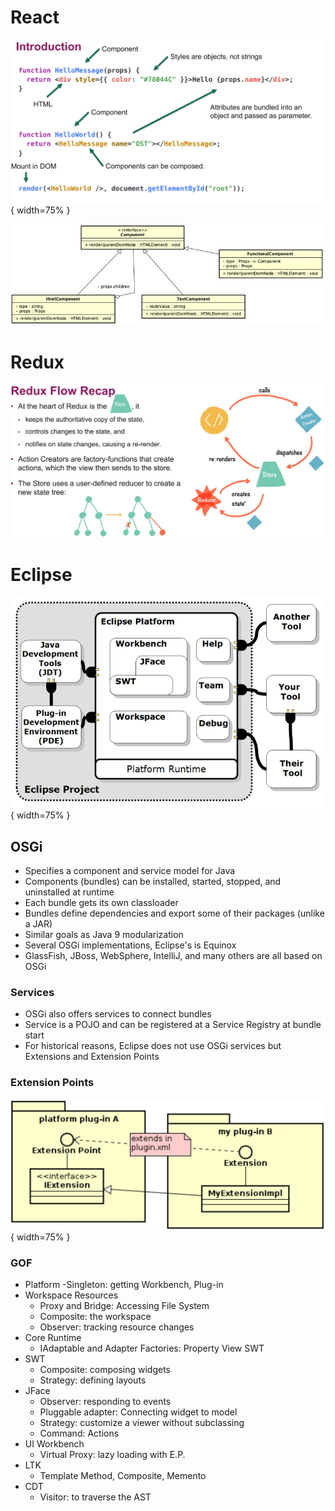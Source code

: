 # React
![Übersicht](./assets/react_introduction.png){ width=75% }

![Architektur](./assets/react_architektur.png)

# Redux

![Flow](./assets/redux_flow.png)

# Eclipse

![Eclipse Komponenten](./assets/eclipse_architecture.png){ width=75% }

## OSGi

- Specifies a component and service model for Java
- Components (bundles) can be installed, started, stopped, and uninstalled at runtime
- Each bundle gets its own classloader
- Bundles define dependencies and export some of their packages (unlike a JAR)
- Similar goals as Java 9 modularization
- Several OSGi implementations, Eclipse's is Equinox
- GlassFish, JBoss, WebSphere, IntelliJ, and many others are all based on OSGi
### Services
- OSGi also offers services to connect bundles
- Service is a POJO and can be registered at a Service Registry at bundle start
- For historical reasons, Eclipse does not use OSGi services but Extensions and Extension Points

### Extension Points

![Extension Points](./assets/eclipse_extension_points.png){ width=75% }

### GOF
- Platform
  -Singleton: getting Workbench, Plug-in
- Workspace Resources
  - Proxy and Bridge: Accessing File System
  - Composite: the workspace
  - Observer: tracking resource changes 
- Core Runtime
  - IAdaptable and Adapter Factories: Property View SWT
- SWT
  - Composite: composing widgets
  - Strategy: defining layouts
- JFace
  - Observer: responding to events
  - Pluggable adapter: Connecting widget to model
  - Strategy: customize a viewer without subclassing
  - Command: Actions
- UI Workbench
  - Virtual Proxy: lazy loading with E.P.
- LTK
  - Template Method, Composite, Memento
- CDT
  - Visitor: to traverse the AST





